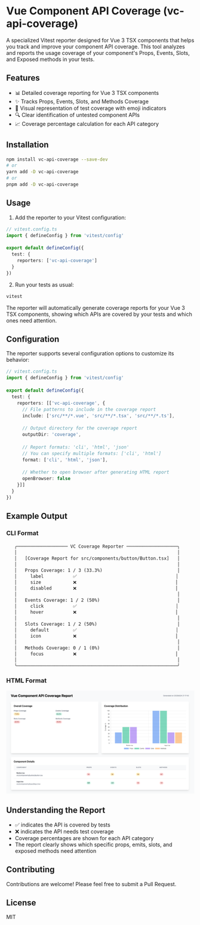 # Vue Component API Coverage (vc-api-coverage)

A specialized Vitest reporter designed for Vue 3 TSX components that helps you track and improve your component API coverage. This tool analyzes and reports the usage coverage of your component's Props, Events, Slots, and Exposed methods in your tests.

## Features

- 📊 Detailed coverage reporting for Vue 3 TSX components
- ✨ Tracks Props, Events, Slots, and Methods Coverage
- 🎯 Visual representation of test coverage with emoji indicators
- 🔍 Clear identification of untested component APIs
- 📈 Coverage percentage calculation for each API category

## Installation

```bash
npm install vc-api-coverage --save-dev
# or
yarn add -D vc-api-coverage
# or
pnpm add -D vc-api-coverage
```

## Usage

1. Add the reporter to your Vitest configuration:

```ts
// vitest.config.ts
import { defineConfig } from 'vitest/config'

export default defineConfig({
  test: {
    reporters: ['vc-api-coverage']
  }
})
```

2. Run your tests as usual:

```bash
vitest
```

The reporter will automatically generate coverage reports for your Vue 3 TSX components, showing which APIs are covered by your tests and which ones need attention.

## Configuration

The reporter supports several configuration options to customize its behavior:

```ts
// vitest.config.ts
import { defineConfig } from 'vitest/config'

export default defineConfig({
  test: {
    reporters: [['vc-api-coverage', {
      // File patterns to include in the coverage report
      include: ['src/**/*.vue', 'src/**/*.tsx', 'src/**/*.ts'],
      
      // Output directory for the coverage report
      outputDir: 'coverage',
      
      // Report formats: 'cli', 'html', 'json'
      // You can specify multiple formats: ['cli', 'html']
      format: ['cli', 'html', 'json'],
      
      // Whether to open browser after generating HTML report
      openBrowser: false
    }]]
  }
})
```

## Example Output

### CLI Format
```
   ╭─────────────────── VC Coverage Reporter ───────────────────╮
   │                                                            │
   │   [Coverage Report for src/components/button/Button.tsx]   │
   │                                                            │
   │   Props Coverage: 1 / 3 (33.3%)                            │
   │     label           ✅                                     │
   │     size            ❌                                     │
   │     disabled        ❌                                     │
   │                                                            │
   │   Events Coverage: 1 / 2 (50%)                             │
   │     click           ✅                                     │
   │     hover           ❌                                     │
   │                                                            │
   │   Slots Coverage: 1 / 2 (50%)                              │
   │     default         ✅                                     │
   │     icon            ❌                                     │
   │                                                            │
   │   Methods Coverage: 0 / 1 (0%)                             │
   │     focus           ❌                                     │
   │                                                            │
   ╰────────────────────────────────────────────────────────────╯
```

### HTML Format
![](./examples/src/assets/image.png)


## Understanding the Report

- ✅ indicates the API is covered by tests
- ❌ indicates the API needs test coverage
- Coverage percentages are shown for each API category
- The report clearly shows which specific props, emits, slots, and exposed methods need attention

## Contributing

Contributions are welcome! Please feel free to submit a Pull Request.

## License

MIT
